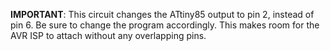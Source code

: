**IMPORTANT**: This circuit changes the ATtiny85 output to pin 2, instead of pin 6. Be sure 
to change the program accordingly.  This makes room for the AVR ISP to attach without any 
overlapping pins.

